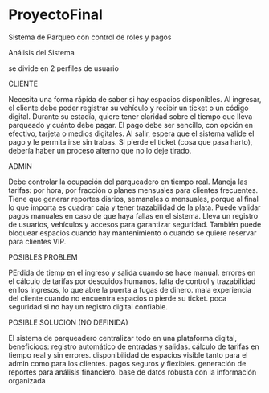 # ProyectoFinal
Sistema de Parqueo con control de roles y pagos 

Análisis del Sistema

se divide en 2 perfiles de usuario

CLIENTE

Necesita una forma rápida de saber si hay espacios disponibles.
Al ingresar, el cliente debe poder registrar su vehículo y recibir un ticket o un código digital.
Durante su estadía, quiere tener claridad sobre el tiempo que lleva parqueado y cuánto debe pagar.
El pago debe ser sencillo, con opción en efectivo, tarjeta o medios digitales.
Al salir, espera que el sistema valide el pago y le permita irse sin trabas.
Si pierde el ticket (cosa que pasa harto), debería haber un proceso alterno que no lo deje tirado.

ADMIN

Debe controlar la ocupación del parqueadero en tiempo real.
Maneja las tarifas: por hora, por fracción o planes mensuales para clientes frecuentes.
Tiene que generar reportes diarios, semanales o mensuales, porque al final lo que importa es cuadrar caja y tener trazabilidad de la plata.
Puede validar pagos manuales en caso de que haya fallas en el sistema.
Lleva un registro de usuarios, vehículos y accesos para garantizar seguridad.
También puede bloquear espacios cuando hay mantenimiento o cuando se quiere reservar para clientes VIP.

POSIBLES PROBLEM

PErdida de tiemp en el ingreso y salida cuando se hace manual.
errores en el cálculo de tarifas por descuidos humanos.
falta de control y trazabilidad en los ingresos, lo que abre la puerta a fugas de dinero.
mala experiencia del cliente cuando no encuentra espacios o pierde su ticket.
poca seguridad si no hay un registro digital confiable.

POSIBLE SOLUCION (NO DEFINIDA)

El sistema de parqueadero centralizar todo en una plataforma digital, beneficioos:
registro automático de entradas y salidas.
cálculo de tarifas en tiempo real y sin errores.
disponibilidad de espacios visible tanto para el admin como para los clientes.
pagos seguros y flexibles.
generación de reportes para análisis financiero.
base de datos robusta con la información organizada
